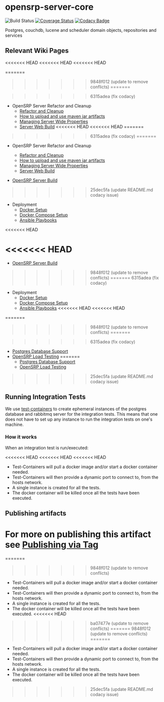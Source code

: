 # opensrp-server-core

![Build Status](https://github.com/opensrp/opensrp-server-core/actions/workflows/ci.yml/badge.svg)
[![Coverage Status](https://coveralls.io/repos/github/opensrp/opensrp-server-core/badge.svg?branch=v2)](https://coveralls.io/github/opensrp/opensrp-server-core?branch=v2)
[![Codacy Badge](https://app.codacy.com/project/badge/Grade/a149805a96c547acaa3bca1d25858e0b)](https://www.codacy.com/gh/opensrp/opensrp-server-core/dashboard?utm_source=github.com&amp;utm_medium=referral&amp;utm_content=OpenSRP/opensrp-server-core&amp;utm_campaign=Badge_Grade)

Postgres, couchdb, lucene and scheduler domain objects, repositories and services

## Relevant Wiki Pages

<<<<<<< HEAD
<<<<<<< HEAD
<<<<<<< HEAD

=======
>>>>>>> 9848f012 (update to remove conflicts)
=======

>>>>>>> 6315adea (fix codacy)
* OpenSRP Server Refactor and Cleanup
  * [Refactor and Cleanup](https://smartregister.atlassian.net/wiki/spaces/Documentation/pages/562659330/OpenSRP+Server+Refactor+and+Clean+up)
  * [How to upload and use maven jar artifacts](https://smartregister.atlassian.net/wiki/spaces/Documentation/pages/564428801/How+to+upload+and+use+maven+jar+artifacts)
  * [Managing Server Wide Properties](https://smartregister.atlassian.net/wiki/spaces/Documentation/pages/602570753/Managing+Server+Wide+Properties)
  * [Server Web Build](https://smartregister.atlassian.net/wiki/spaces/Documentation/pages/616595457/Server+Web+Build)
<<<<<<< HEAD
<<<<<<< HEAD
=======
>>>>>>> 6315adea (fix codacy)
=======
  * OpenSRP Server Refactor and Cleanup
    * [Refactor and Cleanup](https://smartregister.atlassian.net/wiki/spaces/Documentation/pages/562659330/OpenSRP+Server+Refactor+and+Clean+up)
    * [How to upload and use maven jar artifacts](https://smartregister.atlassian.net/wiki/spaces/Documentation/pages/564428801/How+to+upload+and+use+maven+jar+artifacts)
    * [Managing Server Wide Properties](https://smartregister.atlassian.net/wiki/spaces/Documentation/pages/602570753/Managing+Server+Wide+Properties)
    * [Server Web Build](https://smartregister.atlassian.net/wiki/spaces/Documentation/pages/616595457/Server+Web+Build)

  * [OpenSRP Server Build](https://smartregister.atlassian.net/wiki/display/Documentation/OpenSRP+Server+Build)
>>>>>>> 25dec5fa (update README.md codacy issue)

  * Deployment
    * [Docker Setup](https://smartregister.atlassian.net/wiki/display/Documentation/Docker+Setup)
    * [Docker Compose Setup](https://smartregister.atlassian.net/wiki/spaces/Documentation/pages/52690976/Docker+Compose+Setup)
    * [Ansible Playbooks](https://smartregister.atlassian.net/wiki/spaces/Documentation/pages/540901377/Ansible+Playbooks)

<<<<<<< HEAD

<<<<<<< HEAD
=======
* [OpenSRP Server Build](https://smartregister.atlassian.net/wiki/display/Documentation/OpenSRP+Server+Build)
>>>>>>> 9848f012 (update to remove conflicts)
=======
>>>>>>> 6315adea (fix codacy)
* Deployment
  * [Docker Setup](https://smartregister.atlassian.net/wiki/display/Documentation/Docker+Setup)
  * [Docker Compose Setup](https://smartregister.atlassian.net/wiki/spaces/Documentation/pages/52690976/Docker+Compose+Setup)
  * [Ansible Playbooks](https://smartregister.atlassian.net/wiki/spaces/Documentation/pages/540901377/Ansible+Playbooks)
<<<<<<< HEAD
<<<<<<< HEAD


=======
>>>>>>> 9848f012 (update to remove conflicts)
=======


>>>>>>> 6315adea (fix codacy)
* [Postgres Database Support](https://smartregister.atlassian.net/wiki/spaces/Documentation/pages/251068417/Postgres+Database+Support+as+Main+Datastore)
* [OpenSRP Load Testing](https://smartregister.atlassian.net/wiki/spaces/Documentation/pages/268075009/OpenSRP+Load+Testing)
=======
  * [Postgres Database Support](https://smartregister.atlassian.net/wiki/spaces/Documentation/pages/251068417/Postgres+Database+Support+as+Main+Datastore)
  * [OpenSRP Load Testing](https://smartregister.atlassian.net/wiki/spaces/Documentation/pages/268075009/OpenSRP+Load+Testing)
>>>>>>> 25dec5fa (update README.md codacy issue)

## Running Integration Tests

We use [test-containers](https://github.com/testcontainers/testcontainers-java) to create ephemeral instances of the
postgres database and rabbitmq server for the integration tests. This means that one does not have to set up any
instance to run the integration tests on one's machine.

### How it works

When an integration test is run/executed:

<<<<<<< HEAD
<<<<<<< HEAD
<<<<<<< HEAD
*   Test-Containers will pull a docker image and/or start a docker container needed.
*   Test-Containers will then provide a dynamic port to connect to, from the hosts network.
*   A single instance is created for all the tests.
*   The docker container will be killed once all the tests have been executed.

## Publishing artifacts

For more on publishing this artifact see [Publishing via Tag](https://smartregister.atlassian.net/wiki/spaces/Documentation/pages/3013902337/How+to+set+up+Server+Library+artifact+CI+CD+on+Github#Publishing-via-TAG)
=======
=======
>>>>>>> 9848f012 (update to remove conflicts)
* Test-Containers will pull a docker image and/or start a docker container needed.
* Test-Containers will then provide a dynamic port to connect to, from the hosts network.
* A single instance is created for all the tests.
* The docker container will be killed once all the tests have been executed.
<<<<<<< HEAD
>>>>>>> ba07477e (update to remove conflicts)
=======
>>>>>>> 9848f012 (update to remove conflicts)
=======
  * Test-Containers will pull a docker image and/or start a docker container needed.
  * Test-Containers will then provide a dynamic port to connect to, from the hosts network.
  * A single instance is created for all the tests.
  * The docker container will be killed once all the tests have been executed.
>>>>>>> 25dec5fa (update README.md codacy issue)
